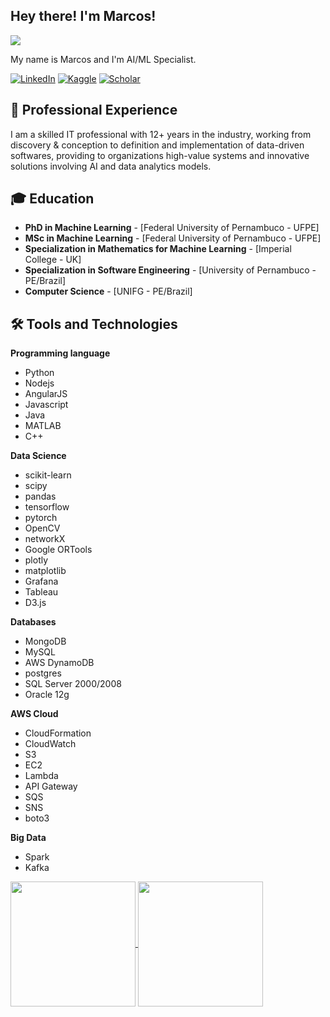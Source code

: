 <h2> Hey there! I'm Marcos!</h2>

![](https://komarev.com/ghpvc/?username=marcosd3souza)

My name is Marcos and I'm AI/ML Specialist.

<p align="left">
<a href="https://www.linkedin.com/in/marcos-d-souza/"><img alt="LinkedIn" src="https://img.shields.io/badge/LinkedIn-Marcos%20de%20Souza-blue?style=flat-square&logo=linkedin"></a>
<a href="https://www.kaggle.com/marcosd3souza"><img alt="Kaggle" src="https://img.shields.io/badge/Kaggle-experiments-blue?style=flat-square&logo=kaggle"></a>
<a href="https://scholar.google.com/citations?user=ZgCBICcAAAAJ&hl=pt-BR"><img alt="Scholar" src="https://img.shields.io/badge/Scholar-papers-blue?style=flat-square&logo=googlescholar"></a>

## 💼 Professional Experience
I am a skilled IT professional with 12+ years in the industry, working from discovery & conception to definition and implementation of data-driven softwares, providing to organizations high-value systems and innovative solutions involving AI and data analytics models.

## 🎓 Education
- **PhD in Machine Learning** - [Federal University of Pernambuco - UFPE]
- **MSc in Machine Learning** - [Federal University of Pernambuco - UFPE]
- **Specialization in Mathematics for Machine Learning** - [Imperial College - UK]
- **Specialization in Software Engineering** - [University of Pernambuco - PE/Brazil]
- **Computer Science** - [UNIFG - PE/Brazil]

## 🛠 Tools and Technologies

**Programming language**
- Python
- Nodejs
- AngularJS
- Javascript
- Java
- MATLAB
- C++ 

**Data Science**
- scikit-learn
- scipy
- pandas
- tensorflow
- pytorch
- OpenCV
- networkX
- Google ORTools
- plotly
- matplotlib
- Grafana
- Tableau
- D3.js

**Databases**
- MongoDB
- MySQL
- AWS DynamoDB
- postgres
- SQL Server 2000/2008
- Oracle 12g

**AWS Cloud**
- CloudFormation
- CloudWatch
- S3
- EC2
- Lambda
- API Gateway 
- SQS
- SNS
- boto3 

**Big Data**
- Spark
- Kafka

<a href="https://github.com/anuraghazra/github-readme-stats">
  <img height=200 align="center" src="https://github-readme-stats.vercel.app/api?username=marcosd3souza" />
</a>
<a href="https://github.com/anuraghazra/convoychat">
  <img height=200 align="center" src="https://github-readme-stats.vercel.app/api/top-langs?username=marcosd3souza&layout=compact&langs_count=8&card_width=320" />
</a>
